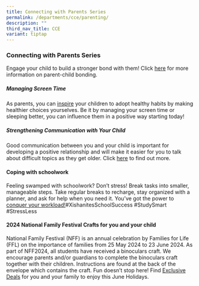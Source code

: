 ```yaml
---
title: Connecting with Parents Series
permalink: /departments/cce/parenting/
description: ""
third_nav_title: CCE
variant: tiptap
---
```

<h3><strong>Connecting with Parents Series</strong></h3>
<p>Engage your child to build a stronger bond with them! Click <a href="https://go.gov.sg/d4wfkm" rel="noopener noreferrer nofollow" target="_blank">here</a> for
more information on parent-child bonding.</p>
<h5>Managing Screen Time</h5>
<p>As parents, you can <a href="https://go.gov.sg/reducescreentime" rel="noopener noreferrer nofollow" target="_blank">inspire</a> your children to adopt
healthy habits by making healthier choices yourselves. Be it by managing
your screen time or sleeping better, you can influence them in a positive
way starting today!</p>
<h5>Strengthening Communication with Your Child</h5>
<p>Good communication between you and your child is important for developing
a positive relationship and will make it easier for you to talk about difficult
topics as they get older. Click <a href="https://go.gov.sg/strengtheningcommunication" rel="noopener noreferrer nofollow" target="_blank">here</a> to find out
more.</p>
<h4>Coping with schoolwork</h4>
<p>Feeling swamped with schoolwork? Don’t stress! Break tasks into smaller,
manageable steps. Take regular breaks to recharge, stay organized with
a planner, and ask for help when you need it. You’ve got the power to
<a href="https://go.gov.sg/copingwithschoolwork" rel="noopener noreferrer nofollow" target="_blank">conquer your workload!</a>#XishanitesSchoolSuccess #StudySmart #StressLess</p>
<h4>2024 National Family Festival Crafts for you and your child</h4>
<p>National Family Festival (NFF) is an annual celebration by Families for
Life (FFL) on the importance of families from 25 May 2024 to 23 June 2024.
As part of NFF2024, all students have received a binoculars craft. We encourage
parents and/or guardians to complete the binoculars craft together with
their children. Instructions are found at the back of the envelope which
contains the craft. Fun doesn’t stop here! Find <a href="https://go.gov.sg/familyfestsg-2024-join-us" rel="noopener noreferrer nofollow" target="_blank">Exclusive Deals</a> for
you and your family to enjoy this June Holidays.</p>
<p></p>
<p></p>